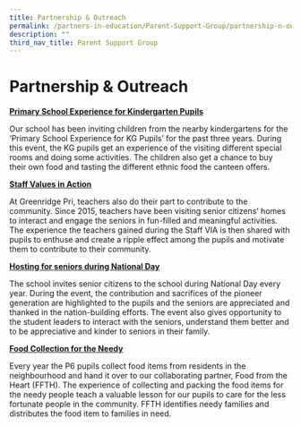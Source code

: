 ```yaml
---
title: Partnership & Outreach
permalink: /partners-in-education/Parent-Support-Group/partnership-n-outreach/
description: ""
third_nav_title: Parent Support Group
---
```

# Partnership &amp; Outreach
<b><u>Primary School Experience for Kindergarten Pupils</u></b>

Our school has been inviting children from the nearby kindergartens for the ‘Primary School Experience for KG Pupils’ for the past three years. During this event, the KG pupils get an experience of the visiting different special rooms and doing some activities. The children also get a chance to buy their own food and tasting the different ethnic food the canteen offers.

<b><u>Staff Values in Action</u></b>

At Greenridge Pri, teachers also do their part to contribute to the community. Since 2015, teachers have been visiting senior citizens’ homes to interact and engage the seniors in fun-filled and meaningful activities. The experience the teachers gained during the Staff VIA is then shared with pupils to enthuse and create a ripple effect among the pupils and motivate them to contribute to their community.

<b><u>Hosting for seniors during National Day</u></b>

The school invites senior citizens to the school during National Day every year. During the event, the contribution and sacrifices of the pioneer generation are highlighted to the pupils and the seniors are appreciated and thanked in the nation-building efforts. The event also gives opportunity to the student leaders to interact with the seniors, understand them better and to be appreciative and kinder to seniors in their family.


<b><u>Food Collection for the Needy</u></b>

Every year the P6 pupils collect food items from residents in the neighbourhood and hand it over to our collaborating partner, Food from the Heart (FFTH). The experience of collecting and packing the food items for the needy people teach a valuable lesson for our pupils to care for the less fortunate people in the community. FFTH identifies needy families and distributes the food item to families in need.
